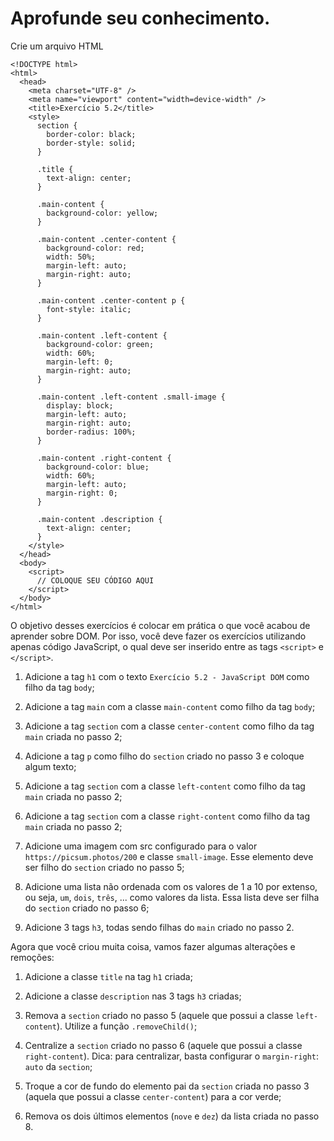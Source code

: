 # Aprofunde seu conhecimento.

Crie um arquivo HTML

```
<!DOCTYPE html>
<html>
  <head>
    <meta charset="UTF-8" />
    <meta name="viewport" content="width=device-width" />
    <title>Exercício 5.2</title>
    <style>
      section {
        border-color: black;
        border-style: solid;
      }

      .title {
        text-align: center;
      }

      .main-content {
        background-color: yellow;
      }

      .main-content .center-content {
        background-color: red;
        width: 50%;
        margin-left: auto;
        margin-right: auto;
      }

      .main-content .center-content p {
        font-style: italic;
      }

      .main-content .left-content {
        background-color: green;
        width: 60%;
        margin-left: 0;
        margin-right: auto;
      }

      .main-content .left-content .small-image {
        display: block;
        margin-left: auto;
        margin-right: auto;
        border-radius: 100%;
      }

      .main-content .right-content {
        background-color: blue;
        width: 60%;
        margin-left: auto;
        margin-right: 0;
      }

      .main-content .description {
        text-align: center;
      }
    </style>
  </head>
  <body>
    <script>
      // COLOQUE SEU CÓDIGO AQUI
    </script>
  </body>
</html>
```
O objetivo desses exercícios é colocar em prática o que você acabou de aprender sobre DOM. Por isso, você deve fazer os exercícios utilizando apenas código JavaScript, o qual deve ser inserido entre as tags `<script>` e `</script>`.

1. Adicione a tag `h1` com o texto `Exercício 5.2 - JavaScript DOM` como filho da tag `body`;

2. Adicione a tag `main` com a classe `main-content` como filho da tag `body`;

3. Adicione a tag `section` com a classe `center-content` como filho da tag `main` criada no passo 2;

4. Adicione a tag `p` como filho do `section` criado no passo 3 e coloque algum texto;

5. Adicione a tag `section` com a classe `left-content` como filho da tag `main` criada no passo 2;

6. Adicione a tag `section` com a classe `right-content` como filho da tag `main` criada no passo 2;

7. Adicione uma imagem com src configurado para o valor `https://picsum.photos/200` e classe `small-image`. Esse elemento deve ser filho do `section` criado no passo 5;

8. Adicione uma lista não ordenada com os valores de 1 a 10 por extenso, ou seja, `um`, `dois`, `três`, ... como valores da lista. Essa lista deve ser filha do `section` criado no passo 6;

9. Adicione 3 tags `h3`, todas sendo filhas do `main` criado no passo 2.

Agora que você criou muita coisa, vamos fazer algumas alterações e remoções:

1. Adicione a classe `title` na tag `h1` criada;

2. Adicione a classe `description` nas 3 tags `h3` criadas;

3. Remova a `section` criado no passo 5 (aquele que possui a classe `left-content`). Utilize a função `.removeChild()`;

4. Centralize a `section` criado no passo 6 (aquele que possui a classe `right-content`). Dica: para centralizar, basta configurar o `margin-right`: `auto` da `section`;

5. Troque a cor de fundo do elemento pai da `section` criada no passo 3 (aquela que possui a classe `center-content`) para a cor verde;

6. Remova os dois últimos elementos (`nove` e `dez`) da lista criada no passo 8.
